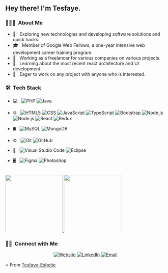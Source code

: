 
<h2> Hey there! I'm Tesfaye.</h2>

<h3> 👨🏻‍💻 &nbsp;About Me </h3>

- 🤔 &nbsp; Exploring new technologies and developing software solutions and quick hacks.
- 🎓 &nbsp; Member of Google Web Fellows, a one-year intensive web development career training program.
- 💼 &nbsp; Working as a freelancer for various companies on various projects.
- 🌱 &nbsp; Learning about the most recent react architecture and UI development.
- 👯 &nbsp; Eager to work on any project with anyone who is interested.

<h3> 🛠 &nbsp;Tech Stack</h3>

- 💻 &nbsp;
  ![PHP](https://img.shields.io/badge/-PHP-333333?style=flat&logo=PHP)
  ![Java](https://img.shields.io/badge/-Java-333333?style=flat&logo=Java&logoColor=007396)
- 🌐 &nbsp;
  ![HTML5](https://img.shields.io/badge/-HTML5-333333?style=flat&logo=HTML5)
  ![CSS](https://img.shields.io/badge/-CSS-333333?style=flat&logo=CSS3&logoColor=1572B6)
  ![JavaScript](https://img.shields.io/badge/-JavaScript-333333?style=flat&logo=javascript)
  ![TypeScript](https://img.shields.io/badge/-TypeScript-333333?style=flat&logo=TypeScript)
  ![Bootstrap](https://img.shields.io/badge/-Bootstrap-333333?style=flat&logo=bootstrap&logoColor=563D7C)
  ![Node.js](https://img.shields.io/badge/-Node.js-333333?style=flat&logo=node.js)
  ![Node.js](https://img.shields.io/badge/-Express-333333?style=flat&logo=express)
  ![React](https://img.shields.io/badge/-React-333333?style=flat&logo=react)
  ![Redux](https://img.shields.io/badge/-Redux-333333?style=flat&logo=redux)
- 🛢 &nbsp;
  ![MySQL](https://img.shields.io/badge/-MySQL-333333?style=flat&logo=mysql)
  ![MongoDB](https://img.shields.io/badge/-MongoDB-333333?style=flat&logo=mongodb)
- ⚙️ &nbsp;
  ![Git](https://img.shields.io/badge/-Git-333333?style=flat&logo=git)
  ![GitHub](https://img.shields.io/badge/-GitHub-333333?style=flat&logo=github)
- 🔧 &nbsp;
  ![Visual Studio Code](https://img.shields.io/badge/-Visual%20Studio%20Code-333333?style=flat&logo=visual-studio-code&logoColor=007ACC)
  ![Eclipse](https://img.shields.io/badge/-Eclipse-333333?style=flat&logo=eclipse-ide&logoColor=2C2255)

- 🖥 &nbsp;
  ![Figma](https://img.shields.io/badge/-Figma-333333?style=flat&logo=Figma)
  ![Photoshop](https://img.shields.io/badge/-Photoshop-333333?style=flat&logo=adobe-photoshop)

<br/>

<a href="https://github.com/AVS1508">
  <img height="180em" src="https://github-readme-stats.vercel.app/api?username=Tesfaye-Eshetie&theme=buefy&show_icons=true" />
  <img height="180em" src="https://github-readme-stats.vercel.app/api/top-langs/?username=Tesfaye-Eshetie&theme=buefy&layout=compact" />
</a>

<br/>

<h3> 🤝🏻 &nbsp;Connect with Me </h3>

<p align="center">
<a href="https://tesfayeeshetie.com/"><img alt="Website" src="https://img.shields.io/badge/Website-www.tesfayeeshetie.com-blue?style=flat-square&logo=google-chrome"></a>
<a href="https://www.linkedin.com/in/tesfaye-eshetie-0945a1204/"><img alt="LinkedIn" src="https://img.shields.io/badge/LinkedIn-Tesfaye%20Eshetie-blue?style=flat-square&logo=linkedin"></a>
<a href="mailto:tesfayeeshetie19@gmail.com"><img alt="Email" src="https://img.shields.io/badge/Email-tesfayeeshetie19@gmail.com-blue?style=flat-square&logo=gmail"></a>
</p>

⭐️ From [Tesfaye-Eshetie](https://github.com/Tesfaye-Eshetie)
